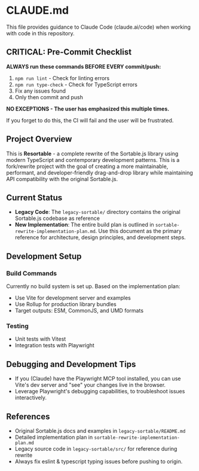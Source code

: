 # CLAUDE.md

This file provides guidance to Claude Code (claude.ai/code) when working with code in this repository.

## CRITICAL: Pre-Commit Checklist

**ALWAYS run these commands BEFORE EVERY commit/push:**
1. `npm run lint` - Check for linting errors
2. `npm run type-check` - Check for TypeScript errors
3. Fix any issues found
4. Only then commit and push

**NO EXCEPTIONS - The user has emphasized this multiple times.**

If you forget to do this, the CI will fail and the user will be frustrated.

## Project Overview

This is **Resortable** - a complete rewrite of the Sortable.js library using modern TypeScript and contemporary
development patterns. This is a fork/rewrite project with the goal of creating a more maintainable, performant, and
developer-friendly drag-and-drop library while maintaining API compatibility with the original Sortable.js.

## Current Status

- **Legacy Code**: The `legacy-sortable/` directory contains the original Sortable.js codebase as reference
- **New Implementation**: The entire build plan is outlined in `sortable-rewrite-implementation-plan.md`. Use this
  document as the primary reference for architecture, design principles, and development steps.

## Development Setup

### Build Commands

Currently no build system is set up. Based on the implementation plan:

- Use Vite for development server and examples
- Use Rollup for production library bundles
- Target outputs: ESM, CommonJS, and UMD formats

### Testing

- Unit tests with Vitest
- Integration tests with Playwright

## Debugging and Development Tips

- If you (Claude) have the Playwright MCP tool installed, you can use Vite's dev server and "see" your changes live in the browser.
- Leverage Playwright's debugging capabilities, to troubleshoot issues interactively.

## References

- Original Sortable.js docs and examples in `legacy-sortable/README.md`
- Detailed implementation plan in `sortable-rewrite-implementation-plan.md`
- Legacy source code in `legacy-sortable/src/` for reference during rewrite
- Always fix eslint & typescript typing issues before pushing to origin.